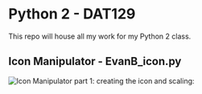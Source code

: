 # Python 2 - DAT129
This repo will house all my work for my Python 2 class. 

## Icon Manipulator - EvanB_icon.py
![Icon Manipulator part 1: creating the icon and scaling:](https://raw.githubusercontent.com/eburnsee/Python2_DAT129/main/icon_1.PNG)
